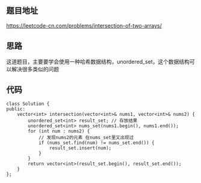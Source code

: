 
## 题目地址 
https://leetcode-cn.com/problems/intersection-of-two-arrays/

## 思路 

这道题目，主要要学会使用一种哈希数据结构，unordered_set，这个数据结构可以解决很多类似的问题

## 代码
```
class Solution {
public:
    vector<int> intersection(vector<int>& nums1, vector<int>& nums2) {
        unordered_set<int> result_set; // 存放结果
        unordered_set<int> nums_set(nums1.begin(), nums1.end());
        for (int num : nums2) {
            // 发现nums2的元素 在nums_set里又出现过
            if (nums_set.find(num) != nums_set.end()) {
                result_set.insert(num);
            }
        }
        return vector<int>(result_set.begin(), result_set.end());
    }
};
```
